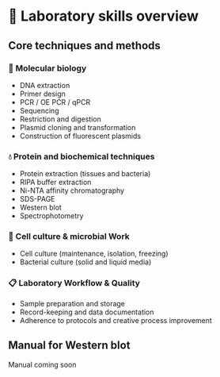# 🥼 Laboratory skills overview

## Core techniques and methods

### 🧬 Molecular biology
- DNA extraction
- Primer design
- PCR / OE PCR / qPCR
- Sequencing
- Restriction and digestion
- Plasmid cloning and transformation
- Construction of fluorescent plasmids

### 💧 Protein and biochemical techniques
- Protein extraction (tissues and bacteria)
- RIPA buffer extraction
- Ni-NTA affinity chromatography
- SDS-PAGE
- Western blot
- Spectrophotometry

### 🔎 Cell culture & microbial Work
- Cell culture (maintenance, isolation, freezing)
- Bacterial culture (solid and liquid media)

### 📋 Laboratory Workflow & Quality
- Sample preparation and storage
- Record-keeping and data documentation
- Adherence to protocols and creative process improvement


## Manual for Western blot

Manual coming soon


